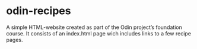 # odin-recipes
A simple HTML-website created as part of the Odin project’s foundation course. It consists of an index.html page wich includes links to a few recipe pages.